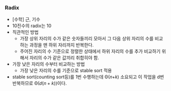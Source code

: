 ### Radix
- [수학] 근, 기수
- 10진수의 radix는 10
- 직관적인 방법
	* 가장 상위 자리의 수가 같은 숫자들끼리 모아서 그 다음 상위 자리의 수를 비교하는 과정을 맨 하위 자리까지 반복한다.
	* 주어진 자리의 수 기준으로 정렬한 상태에서 하위 자리의 수를 추가 비교하기 위해서 자리의 수가 같은 값끼리 취합히야 함.
- 가장 낮은 자리의 수부터 비교하는 방법
	* 가장 낮은 자리의 수를 기준으로 stable sort 적용 
- stable sort(counting sort등)를 1번 수행하는데 Θ(𝑛+𝑘) 소요되고 이 작업을 d번 반복하므로 Θ(𝑑(𝑛 + 𝑘))이다.